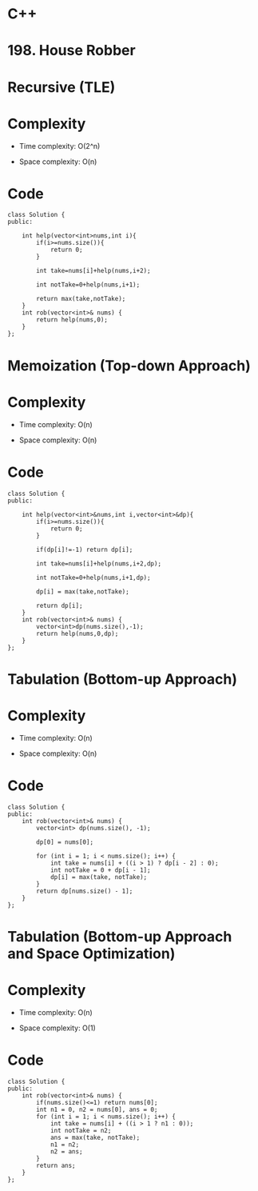 # C++
<!-- Describe your first thoughts on how to solve this problem. -->
# 198. House Robber
# Recursive (TLE)
<!-- Describe your approach to solving the problem. -->

# Complexity
- Time complexity: O(2^n)
<!-- Add your time complexity here, e.g. $$O(n)$$ -->

- Space complexity: O(n)
<!-- Add your space complexity here, e.g. $$O(n)$$ -->

# Code
```
class Solution {
public:

    int help(vector<int>nums,int i){
        if(i>=nums.size()){
            return 0;
        }

        int take=nums[i]+help(nums,i+2);

        int notTake=0+help(nums,i+1);
        
        return max(take,notTake);
    }
    int rob(vector<int>& nums) {
        return help(nums,0);
    }
};
```

# Memoization (Top-down Approach)
<!-- Describe your approach to solving the problem. -->

# Complexity
- Time complexity: O(n)
<!-- Add your time complexity here, e.g. $$O(n)$$ -->

- Space complexity: O(n)
<!-- Add your space complexity here, e.g. $$O(n)$$ -->

# Code
```
class Solution {
public:

    int help(vector<int>&nums,int i,vector<int>&dp){
        if(i>=nums.size()){
            return 0;
        }

        if(dp[i]!=-1) return dp[i];

        int take=nums[i]+help(nums,i+2,dp);

        int notTake=0+help(nums,i+1,dp);
        
        dp[i] = max(take,notTake);

        return dp[i];
    }
    int rob(vector<int>& nums) {
        vector<int>dp(nums.size(),-1);
        return help(nums,0,dp);
    }
};
```

# Tabulation (Bottom-up Approach)
<!-- Describe your approach to solving the problem. -->

# Complexity
- Time complexity: O(n)
<!-- Add your time complexity here, e.g. $$O(n)$$ -->

- Space complexity: O(n)
<!-- Add your space complexity here, e.g. $$O(n)$$ -->

# Code
```
class Solution {
public:
    int rob(vector<int>& nums) {
        vector<int> dp(nums.size(), -1);

        dp[0] = nums[0];

        for (int i = 1; i < nums.size(); i++) {
            int take = nums[i] + ((i > 1) ? dp[i - 2] : 0);
            int notTake = 0 + dp[i - 1];
            dp[i] = max(take, notTake);
        }
        return dp[nums.size() - 1];
    }
};
```

# Tabulation (Bottom-up Approach and Space Optimization)
<!-- Describe your approach to solving the problem. -->

# Complexity
- Time complexity: O(n)
<!-- Add your time complexity here, e.g. $$O(n)$$ -->

- Space complexity: O(1)
<!-- Add your space complexity here, e.g. $$O(n)$$ -->

# Code
```
class Solution {
public:
    int rob(vector<int>& nums) {
        if(nums.size()<=1) return nums[0];
        int n1 = 0, n2 = nums[0], ans = 0;
        for (int i = 1; i < nums.size(); i++) {
            int take = nums[i] + ((i > 1 ? n1 : 0));
            int notTake = n2;
            ans = max(take, notTake);
            n1 = n2;
            n2 = ans;
        }
        return ans;
    }
};
```
